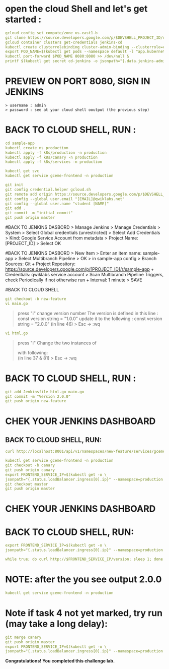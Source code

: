 # open the cloud Shell and let's get started :
```yaml
gcloud config set compute/zone us-east1-b
git clone https://source.developers.google.com/p/$DEVSHELL_PROJECT_ID/r/sample-app
gcloud container clusters get-credentials jenkins-cd
kubectl create clusterrolebinding cluster-admin-binding --clusterrole=cluster-admin --user=$(gcloud config get-value account)
export POD_NAME=$(kubectl get pods --namespace default -l "app.kubernetes.io/component=jenkins-master" -l "app.kubernetes.io/instance=cd" -o jsonpath="{.items[0].metadata.name}")
kubectl port-forward $POD_NAME 8080:8080 >> /dev/null &
printf $(kubectl get secret cd-jenkins -o jsonpath="{.data.jenkins-admin-password}" | base64 --decode);echo
```
# PREVIEW ON PORT 8080, SIGN IN JENKINS
	> username : admin
	> password : see at your cloud shell ooutput (the previous step)

# BACK TO CLOUD SHELL, RUN :
```yaml
cd sample-app
kubectl create ns production
kubectl apply -f k8s/production -n production
kubectl apply -f k8s/canary -n production
kubectl apply -f k8s/services -n production
```
```yaml
kubectl get svc
kubectl get service gceme-frontend -n production
```
```yaml
git init
git config credential.helper gcloud.sh
git remote add origin https://source.developers.google.com/p/$DEVSHELL_PROJECT_ID/r/sample-app
git config --global user.email "[EMAIL]@qwiklabs.net"
git config --global user.name "student [NAME]"
git add .
git commit -m "initial commit"
git push origin master
```
#BACK TO JENKINS DASBORD
	> Manage Jenkins > Manage Credentials > System
	> Select Global credentials (unrestricted)
   	> Select Add Credentials
        > Kind: Google Service Account from metadata
        > Project Name: [PROJECT_ID]
        > Select OK

#BACK TO JENKINS DASBORD
	> New Item
	> Enter an item name: sample-app
    	> Select Multibranch Pipeline
    	> OK
    	> in sample-app config
        > Branch Sources: Git
            + Project Repository: https://source.developers.google.com/p/[PROJECT_ID]/r/sample-app
            + Credentials: qwiklabs service account
        > Scan Multibranch Pipeline Triggers, check Periodically if not otherwise run
            + Interval: 1 minute
        > SAVE 

#BACK TO CLOUD SHELL
```yaml
git checkout -b new-feature
vi main.go
```
> press "i"
	  change version number 
		The version is defined in this line : const version string = "1.0.0" 
		update it to the following : const version string = "2.0.0" (in line 46)
	> Esc -> :wq
```yaml
vi html.go
```
> press "i"
	  Change the two instances of <div class="card blue"> with following: <div class="card orange"> (in line 37 & 81)
	> Esc -> :wq

# BACK TO CLOUD SHELL, RUN :
```yaml
git add Jenkinsfile html.go main.go
git commit -m "Version 2.0.0"
git push origin new-feature
```
# CHEK YOUR JENKINS DASHBOARD

## BACK TO CLOUD SHELL, RUN:
```yaml
curl http://localhost:8001/api/v1/namespaces/new-feature/services/gceme-frontend:80/proxy/version
```
```yaml
kubectl get service gceme-frontend -n production  
git checkout -b canary
git push origin canary
export FRONTEND_SERVICE_IP=$(kubectl get -o \
jsonpath="{.status.loadBalancer.ingress[0].ip}" --namespace=production services gceme-frontend)
git checkout master
git push origin master
```
# CHEK YOUR JENKINS DASHBOARD

# BACK TO CLOUD SHELL, RUN:
```yaml
export FRONTEND_SERVICE_IP=$(kubectl get -o \
jsonpath="{.status.loadBalancer.ingress[0].ip}" --namespace=production services gceme-frontend)
```
```yaml
while true; do curl http://$FRONTEND_SERVICE_IP/version; sleep 1; done
```
# NOTE: after the you see output 2.0.0
```yaml
kubectl get service gceme-frontend -n production
```
# Note if task 4 not yet marked, try run (may take a long delay):
```yaml
git merge canary
git push origin master
export FRONTEND_SERVICE_IP=$(kubectl get -o \
jsonpath="{.status.loadBalancer.ingress[0].ip}" --namespace=production services gceme-frontend)
```

**Congratulations! You completed this challenge lab.**
